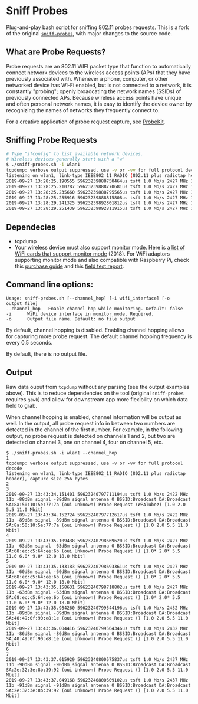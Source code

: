 # Sniff Probes

Plug-and-play bash script for sniffing 802.11 probes requests. This is a fork of the original [`sniff-probes`](https://github.com/brannondorsey/sniff-probes), with major changes to the source code.

## What are Probe Requests?

Probe requests are an 802.11 WIFI packet type that function to automatically connect network devices to the wireless access points (APs) that they have previously associated with. Whenever a phone, computer, or other networked device has Wi-Fi enabled, but is not connected to a network, it is constantly "probing"; openly broadcating the network names (SSIDs) of previously connected APs. Because wireless access points have unique and often personal network names, it is easy to identify the device owner by recognizing the names of networks they frequently connect to.

For a creative application of probe request capture, see [ProbeKit](https://github.com/brannondorsey/ProbeKit). 

## Sniffing Probe Requests

```bash
# Type "ifconfig" to list available network devices.
# Wireless devices generally start with a "w"
$ ./sniff-probes.sh -i wlan1
tcpdump: verbose output suppressed, use -v or -vv for full protocol decode
listening on wlan1, link-type IEEE802_11_RADIO (802.11 plus radiotap header), capture size 256 bytes
2019-09-27 13:28:25.190555 59623239888750464us tsft 1.0 Mb/s 2427 MHz 11b -60dBm signal -60dBm signal antenna 0 BSSID:Broadcast DA:Broadcast SA:cc:c0:79:4a:a4:f4 (oui Unknown) Probe Request () [1.0 2.0 5.5 11.0 Mbit]
2019-09-27 13:28:25.210787 59623239888770681us tsft 1.0 Mb/s 2427 MHz 11b -59dBm signal -59dBm signal antenna 0 BSSID:Broadcast DA:Broadcast SA:cc:c0:79:4a:a4:f4 (oui Unknown) Probe Request () [1.0 2.0 5.5 11.0 Mbit]
2019-09-27 13:28:25.235660 59623239888795565us tsft 1.0 Mb/s 2427 MHz 11b -63dBm signal -63dBm signal antenna 0 BSSID:Broadcast DA:Broadcast SA:cc:c0:79:4a:a4:f4 (oui Unknown) Probe Request () [1.0 2.0 5.5 11.0 Mbit]
2019-09-27 13:28:25.255916 59623239888815808us tsft 1.0 Mb/s 2427 MHz 11b -62dBm signal -62dBm signal antenna 0 BSSID:Broadcast DA:Broadcast SA:cc:c0:79:4a:a4:f4 (oui Unknown) Probe Request () [1.0 2.0 5.5 11.0 Mbit]
2019-09-27 13:28:29.241325 59623239892801812us tsft 1.0 Mb/s 2427 MHz 11b -58dBm signal -58dBm signal antenna 0 BSSID:Broadcast DA:Broadcast SA:0c:cb:85:ae:95:b5 (oui Unknown) Probe Request () [1.0 2.0 5.5 11.0 Mbit]
2019-09-27 13:28:29.251439 59623239892811915us tsft 1.0 Mb/s 2427 MHz 11b -59dBm signal -59dBm signal antenna 0 BSSID:Broadcast DA:Broadcast SA:0c:cb:85:ae:95:b5 (oui Unknown) Probe Request () [1.0 2.0 5.5 11.0 Mbit]
```
## Dependecies
* tcpdump
* Your wireless device must also support monitor mode. Here is [a list of WiFi cards that support monitor mode](https://www.wirelesshack.org/best-kali-linux-compatible-usb-adapter-dongles-2016.html) (2018). For WiFi adaptors supporting monitor mode and also compatible with Raspberry Pi, check this [purchase guide](https://null-byte.wonderhowto.com/how-to/buy-best-wireless-network-adapter-for-wi-fi-hacking-2019-0178550/) and this [field test report](https://null-byte.wonderhowto.com/how-to/select-field-tested-kali-linux-compatible-wireless-adapter-0180076/).

## Command line options:
```
Usage: sniff-probes.sh [--channel_hop] [-i wifi_interface] [-o output_file]
--channel_hop	Enable channel hop while monitoring. Default: false
-i		WiFi device interface in monitor mode. Required.
-o		Output file name. Default: no file output
```
By default, channel hopping is disabled. Enabling channel hopping allows for capturing more probe request. The default channel hopping frequency is every 0.5 seconds.

By default, there is no output file.

## Output
Raw data ouput from `tcpdump` without any parsing (see the output examples above). This is to reduce dependencies on the tool (original `sniff-probes` requires `gawk`) and allow for downstream app more flexibility on which data field to grab.

When channel hopping is enabled, channel information will be output as well. In the output, all probe request info in between two numbers  are detected in the channel of the first number. For example, in the following output, no probe request is detected on channels 1 and 2, but two are detected on channel 3, one on channel 4, four on channel 5, etc.

```
$ ./sniff-probes.sh -i wlan1 --channel_hop
1
tcpdump: verbose output suppressed, use -v or -vv for full protocol decode
listening on wlan1, link-type IEEE802_11_RADIO (802.11 plus radiotap header), capture size 256 bytes
2
3
2019-09-27 13:43:34.151401 59623240797711194us tsft 1.0 Mb/s 2422 MHz 11b -88dBm signal -88dBm signal antenna 0 BSSID:Broadcast DA:Broadcast SA:8a:50:10:5e:77:7a (oui Unknown) Probe Request (WPATubez) [1.0 2.0 5.5 11.0 Mbit]
2019-09-27 13:43:34.152724 59623240797712617us tsft 1.0 Mb/s 2422 MHz 11b -89dBm signal -89dBm signal antenna 0 BSSID:Broadcast DA:Broadcast SA:8a:50:10:5e:77:7a (oui Unknown) Probe Request () [1.0 2.0 5.5 11.0 Mbit]
4
2019-09-27 13:43:35.109438 59623240798669620us tsft 1.0 Mb/s 2427 MHz 11b -63dBm signal -63dBm signal antenna 0 BSSID:Broadcast DA:Broadcast SA:68:ec:c5:64:ee:6b (oui Unknown) Probe Request () [1.0* 2.0* 5.5 11.0 6.0* 9.0* 12.0 18.0 Mbit]
5
2019-09-27 13:43:35.133183 59623240798693361us tsft 1.0 Mb/s 2427 MHz 11b -60dBm signal -60dBm signal antenna 0 BSSID:Broadcast DA:Broadcast SA:68:ec:c5:64:ee:6b (oui Unknown) Probe Request () [1.0* 2.0* 5.5 11.0 6.0* 9.0* 12.0 18.0 Mbit]
2019-09-27 13:43:35.158631 59623240798718802us tsft 1.0 Mb/s 2427 MHz 11b -63dBm signal -63dBm signal antenna 0 BSSID:Broadcast DA:Broadcast SA:68:ec:c5:64:ee:6b (oui Unknown) Probe Request () [1.0* 2.0* 5.5 11.0 6.0* 9.0* 12.0 18.0 Mbit]
2019-09-27 13:43:35.984260 59623240799544196us tsft 1.0 Mb/s 2432 MHz 11b -89dBm signal -89dBm signal antenna 0 BSSID:Broadcast DA:Broadcast SA:40:49:0f:90:e8:1e (oui Unknown) Probe Request () [1.0 2.0 5.5 11.0 Mbit]
2019-09-27 13:43:36.004416 59623240799564346us tsft 1.0 Mb/s 2432 MHz 11b -86dBm signal -86dBm signal antenna 0 BSSID:Broadcast DA:Broadcast SA:40:49:0f:90:e8:1e (oui Unknown) Probe Request () [1.0 2.0 5.5 11.0 Mbit]
6
7
2019-09-27 13:43:37.015929 59623240800575837us tsft 1.0 Mb/s 2437 MHz 11b -90dBm signal -90dBm signal antenna 0 BSSID:Broadcast DA:Broadcast SA:2e:32:3e:8b:39:92 (oui Unknown) Probe Request () [1.0 2.0 5.5 11.0 Mbit]
2019-09-27 13:43:37.049168 59623240800609102us tsft 1.0 Mb/s 2437 MHz 11b -91dBm signal -91dBm signal antenna 0 BSSID:Broadcast DA:Broadcast SA:2e:32:3e:8b:39:92 (oui Unknown) Probe Request () [1.0 2.0 5.5 11.0 Mbit]
```
